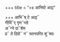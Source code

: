 +++
title = "०४ आभिष्टे अद्य"

+++
आभि᳓ष् टे अद्य᳓  
गीर्भि᳓र् गृण᳓न्तो  
अ᳓ग्ने दा᳓शेम  
प्र᳓ ते दिवो᳓ न᳓ स्तनयन्ति शु᳓ष्माः